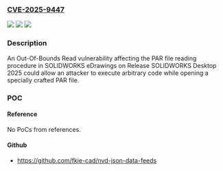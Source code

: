 ### [CVE-2025-9447](https://cve.mitre.org/cgi-bin/cvename.cgi?name=CVE-2025-9447)
![](https://img.shields.io/static/v1?label=Product&message=SOLIDWORKS%20eDrawings&color=blue)
![](https://img.shields.io/static/v1?label=Version&message=Release%20SOLIDWORKS%20Desktop%202025%20SP0%20&color=brightgreen)
![](https://img.shields.io/static/v1?label=Vulnerability&message=CWE-125%20Out-of-bounds%20Read&color=brightgreen)

### Description

An Out-Of-Bounds Read vulnerability affecting the PAR file reading procedure in SOLIDWORKS eDrawings on Release SOLIDWORKS Desktop 2025 could allow an attacker to execute arbitrary code while opening a specially crafted PAR file.

### POC

#### Reference
No PoCs from references.

#### Github
- https://github.com/fkie-cad/nvd-json-data-feeds

